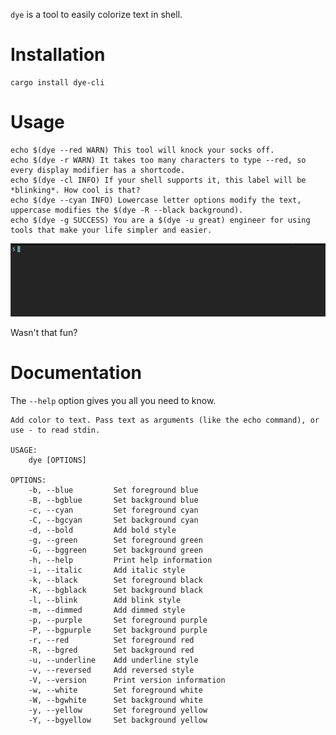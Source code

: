 `dye` is a tool to easily colorize text in shell.

# Installation

    cargo install dye-cli

# Usage

    echo $(dye --red WARN) This tool will knock your socks off.
    echo $(dye -r WARN) It takes too many characters to type --red, so every display modifier has a shortcode.
    echo $(dye -cl INFO) If your shell supports it, this label will be *blinking*. How cool is that?
    echo $(dye --cyan INFO) Lowercase letter options modify the text, uppercase modifies the $(dye -R --black background).
    echo $(dye -g SUCCESS) You are a $(dye -u great) engineer for using tools that make your life simpler and easier.
    
![gif of dye example usage](usage.gif)

Wasn't that fun?

# Documentation

The `--help` option gives you all you need to know.

    Add color to text. Pass text as arguments (like the echo command), or use - to read stdin.

    USAGE:
        dye [OPTIONS]

    OPTIONS:
        -b, --blue         Set foreground blue
        -B, --bgblue       Set background blue
        -c, --cyan         Set foreground cyan
        -C, --bgcyan       Set background cyan
        -d, --bold         Add bold style
        -g, --green        Set foreground green
        -G, --bggreen      Set background green
        -h, --help         Print help information
        -i, --italic       Add italic style
        -k, --black        Set foreground black
        -K, --bgblack      Set background black
        -l, --blink        Add blink style
        -m, --dimmed       Add dimmed style
        -p, --purple       Set foreground purple
        -P, --bgpurple     Set background purple
        -r, --red          Set foreground red
        -R, --bgred        Set background red
        -u, --underline    Add underline style
        -v, --reversed     Add reversed style
        -V, --version      Print version information
        -w, --white        Set foreground white
        -W, --bgwhite      Set background white
        -y, --yellow       Set foreground yellow
        -Y, --bgyellow     Set background yellow


